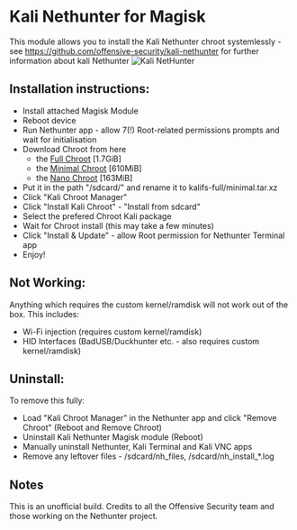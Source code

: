 # Kali Nethunter for Magisk

This module allows you to install the Kali Nethunter chroot systemlessly - see https://github.com/offensive-security/kali-nethunter for further information about kali Nethunter
![Kali NetHunter](https://gitlab.com/kalilinux/nethunter/build-scripts/kali-nethunter-project/raw/master/images/nethunter-git-logo.png)

## Installation instructions:
* Install attached Magisk Module
* Reboot device
* Run Nethunter app - allow 7(!) Root-related permissions prompts and wait for initialisation
* Download Chroot from here 
  - the [Full Chroot](https://kali.download/nethunter-images/kali-2022.3/rootfs/kalifs-armhf-full.tar.xz) [1.7GiB]
  - the [Minimal Chroot](https://kali.download/nethunter-images/kali-2022.3/rootfs/kalifs-armhf-minimal.tar.xz) [610MiB]
  - the [Nano Chroot](https://kali.download/nethunter-images/kali-2022.3/rootfs/kalifs-armhf-nano.tar.xz) [163MiB]
* Put it in the path "/sdcard/" and rename it to kalifs-full/minimal.tar.xz
* Click "Kali Chroot Manager"
* Click "Install Kali Chroot" - "Install from sdcard"
* Select the prefered Chroot Kali package 
* Wait for Chroot install (this may take a few minutes)
* Click "Install & Update" - allow Root permission for Nethunter Terminal app
* Enjoy!

## Not Working:
Anything which requires the custom kernel/ramdisk will not work out of the box. This includes:
* Wi-Fi injection (requires custom kernel/ramdisk)
* HID Interfaces (BadUSB/Duckhunter etc. - also requires custom kernel/ramdisk)

## Uninstall:
To remove this fully:
* Load "Kali Chroot Manager" in the Nethunter app and click "Remove Chroot" (Reboot and Remove Chroot)
* Uninstall Kali Nethunter Magisk module (Reboot)
* Manually uninstall Nethunter, Kali Terminal and Kali VNC apps
* Remove any leftover files - /sdcard/nh_files, /sdcard/nh_install_*.log

## Notes
This is an unofficial build. Credits to all the Offensive Security team and those working on the Nethunter project.
